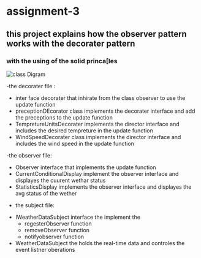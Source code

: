 # assignment-3
## this project explains how the observer pattern works with the decorater pattern 
### with the using of the solid princa[les 



![class Digram](https://github.com/yousefQJ19/assignment-3/assets/92521652/f80aa17d-1d27-42b0-8fb4-afea15c8e9a5)


-the decorater file :
 * inter face decorater that inhirate from the class observer to use the update function
 * preceptionDEcorator class implements the decorater interface and add the preceptions to the update function
 * TempretureUnitsDecorater implements the director interface and includes the desired tempreture in the update function
 * WindSpeedDecorater class implements the director interface and includes the wind speed in the update function

-the observer file:
 * Observer interface that implements the update function
 * CurrentConditionalDisplay implement the observer interface and displayes the cuurent wethar status 
 * StatisticsDisplay implements the observer interface and displayes the avg status of the wether

- the subject file:
 * IWeatherDataSubject interface the implement the
     * regesterObserver function
     * removeObserver function
     * notifyobserver function
 * WeatherDataSubject the holds the real-time data and controles the event listner oberations
